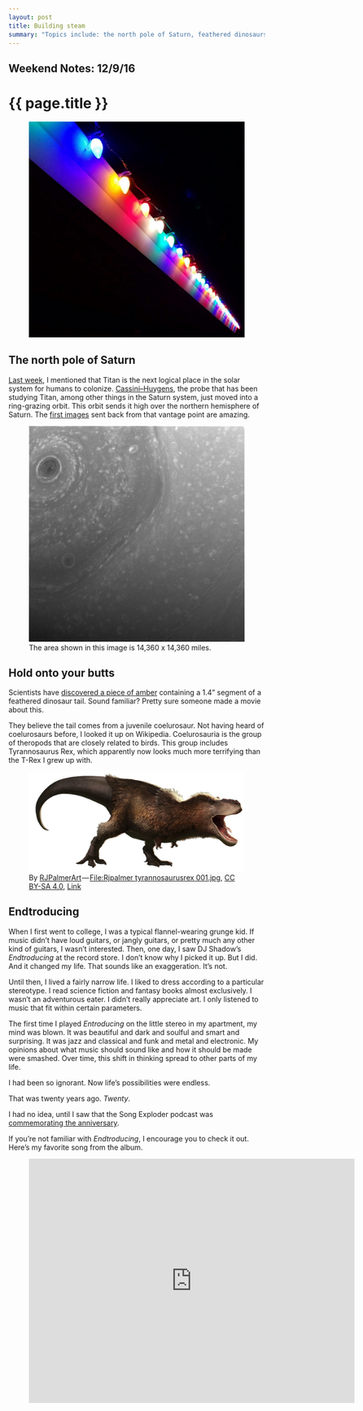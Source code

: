 ```yaml
---
layout: post
title: Building steam
summary: "Topics include: the north pole of Saturn, feathered dinosaurs encased in amber, and an album that changed my life."
---
```


<h2 class="kicker">Weekend Notes: 12/9/16</h2>

# {{ page.title }}

<figure>
  <img src="/img/medium/1*vLbUDe961Ue9Ch41eJrlRg.jpeg">
</figure>

## The north pole of Saturn

<a href="/2016/12/02/ramen/">Last week</a>, I mentioned that Titan is the next logical place in the solar system for humans to colonize. <a href="https://en.wikipedia.org/wiki/Cassini%E2%80%93Huygens">Cassini–Huygens</a>, the probe that has been studying Titan, among other things in the Saturn system, just moved into a ring-grazing orbit. This orbit sends it high over the northern hemisphere of Saturn. The <a href="https://www.nasa.gov/feature/jpl/cassini-beams-back-first-images-from-new-orbit">first images</a> sent back from that vantage point are amazing.

<figure>
  <img src="/img/medium/1*srpNqnKQ5_xLSa3D_Uwd-g.jpeg">
  <figcaption>The area shown in this image is 14,360 x 14,360 miles.</figcaption>
</figure>

## Hold onto your butts

Scientists have <a href="http://news.nationalgeographic.com/2016/12/feathered-dinosaur-tail-amber-theropod-myanmar-burma-cretaceous/">discovered a piece of amber</a> containing a 1.4” segment of a feathered dinosaur tail. Sound familiar? Pretty sure someone made a movie about this.

They believe the tail comes from a juvenile coelurosaur. Not having heard of coelurosaurs before, I looked it up on Wikipedia. Coelurosauria is the group of theropods that are closely related to birds. This group includes Tyrannosaurus Rex, which apparently now looks much more terrifying than the T-Rex I grew up with.

<figure class="wide">
  <img src="/img/medium/1*XE7DprQ65jxGX30AAAqt_Q.jpeg">
  <figcaption>By <a href="//commons.wikimedia.org/w/index.php?title=User:RJPalmerArt&amp;action=edit&amp;redlink=1">RJPalmerArt</a> — <a href="//commons.wikimedia.org/wiki/File:Rjpalmer_tyrannosaurusrex_001.jpg">File:Rjpalmer tyrannosaurusrex 001.jpg</a>, <a href="http://creativecommons.org/licenses/by-sa/4.0">CC BY-SA 4.0</a>, <a href="https://commons.wikimedia.org/w/index.php?curid=50109719">Link</a></figcaption>
</figure>

## Endtroducing

When I first went to college, I was a typical flannel-wearing grunge kid. If music didn’t have loud guitars, or jangly guitars, or pretty much any other kind of guitars, I wasn’t interested. Then, one day, I saw DJ Shadow’s <em>Endtroducing</em> at the record store. I don’t know why I picked it up. But I did. And it changed my life. That sounds like an exaggeration. It’s not.

Until then, I lived a fairly narrow life. I liked to dress according to a particular stereotype. I read science fiction and fantasy books almost exclusively. I wasn’t an adventurous eater. I didn’t really appreciate art. I only listened to music that fit within certain parameters.

The first time I played <em>Entroducing</em> on the little stereo in my apartment, my mind was blown. It was beautiful and dark and soulful and smart and surprising. It was jazz and classical and funk and metal and electronic. My opinions about what music should sound like and how it should be made were smashed. Over time, this shift in thinking spread to other parts of my life.

I had been so ignorant. Now life’s possibilities were endless.

That was twenty years ago. <em>Twenty</em>.

I had no idea, until I saw that the Song Exploder podcast was <a href="http://songexploder.net/dj-shadow">commemorating the anniversary</a>.

If you’re not familiar with <em>Endtroducing</em>, I encourage you to check it out. Here’s my favorite song from the album.

<figure>
  <div class="video-container">
    <iframe src="https://www.youtube.com/embed/KFXtwNLR2xE?rel=0" scrolling="no" width="640" height="480" frameborder="0"></iframe>
  </div>
</figure>
